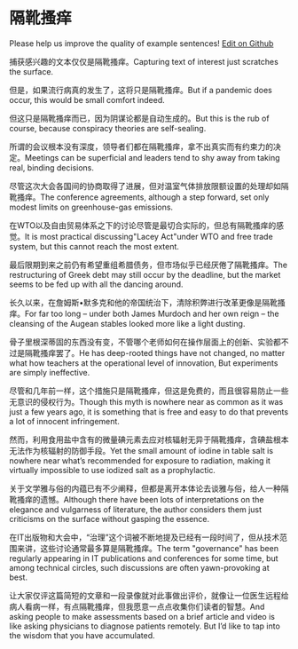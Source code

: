 # 隔靴搔痒

Please help us improve the quality of example sentences! [Edit on Github](https://github.com/jiyushe/jiyu-example-sentence-source/blob/main/chinese/gexuesaoyang.md)

<p><span class="chinese">捕获感兴趣的文本仅仅是隔靴搔痒。</span><span class="english">Capturing text of interest just scratches the surface.</span></p>

<p><span class="chinese">但是，如果流行病真的发生了，这将只是隔靴搔痒。</span><span class="english">But if a pandemic does occur, this would be small comfort indeed.</span></p>

<p><span class="chinese">但这只是隔靴搔痒而已，因为阴谋论都是自动生成的。</span><span class="english">But this is the rub of course, because conspiracy theories are self-sealing.</span></p>

<p><span class="chinese">所谓的会议根本没有深度，领导者们都在隔靴搔痒，拿不出真实而有约束力的决定。</span><span class="english">Meetings can be superficial and leaders tend to shy away from taking real, binding decisions.</span></p>

<p><span class="chinese">尽管这次大会各国间的协商取得了进展，但对温室气体排放限额设置的处理却如隔靴搔痒。</span><span class="english">The conference agreements, although a step forward, set only modest limits on greenhouse-gas emissions.</span></p>

<p><span class="chinese">在WTO以及自由贸易体系之下的讨论尽管是最切合实际的，但总有隔靴搔痒的感觉。</span><span class="english">It is most practical discussing"Lacey Act"under WTO and free trade system, but this cannot reach the most extent.</span></p>

<p><span class="chinese">最后限期到来之前仍有希望重组希腊债务，但市场似乎已经厌倦了隔靴搔痒。</span><span class="english">The restructuring of Greek debt may still occur by the deadline, but the market seems to be fed up with all the dancing around.</span></p>

<p><span class="chinese">长久以来，在詹姆斯•默多克和他的帝国统治下，清除积弊进行改革更像是隔靴搔痒。</span><span class="english">For far too long – under both James Murdoch and her own reign – the cleansing of the Augean stables looked more like a light dusting.</span></p>

<p><span class="chinese">骨子里根深蒂固的东西没有变，不管哪个老师如何在操作层面上的创新、实验都不过是隔靴搔痒罢了。</span><span class="english">He has deep-rooted things have not changed, no matter what how teachers at the operational level of innovation, But experiments are simply ineffective.</span></p>

<p><span class="chinese">尽管和几年前一样，这个措施只是隔靴搔痒，但这是免费的，而且很容易防止一些无意识的侵权行为。</span><span class="english">Though this myth is nowhere near as common as it was just a few years ago, it is something that is free and easy to do that prevents a lot of innocent infringement.</span></p>

<p><span class="chinese">然而，利用食用盐中含有的微量碘元素去应对核辐射无异于隔靴搔痒，含碘盐根本无法作为核辐射的防御手段。</span><span class="english">Yet the small amount of iodine in table salt is nowhere near what’s recommended for exposure to radiation, making it virtually impossible to use iodized salt as a prophylactic.</span></p>

<p><span class="chinese">关于文学雅与俗的内蕴已有不少阐释，但都是离开本体论去谈雅与俗，给人一种隔靴搔痒的遗憾。</span><span class="english">Although there have been lots of interpretations on the elegance and vulgarness of literature, the author considers them just criticisms on the surface without gasping the essence.</span></p>

<p><span class="chinese">在IT出版物和大会中，“治理”这个词被不断地提及已经有一段时间了，但从技术范围来讲，这些讨论通常最多算是隔靴搔痒。</span><span class="english">The term "governance" has been regularly appearing in IT publications and conferences for some time, but among technical circles, such discussions are often yawn-provoking at best.</span></p>

<p><span class="chinese">让大家仅评这篇简短的文章和一段录像就对此事做出评价，就像让一位医生远程给病人看病一样，有点隔靴搔痒，但我愿意一点点收集你们读者的智慧。</span><span class="english">And asking people to make assessments based on a brief article and video is like asking physicians to diagnose patients remotely. But I’d like to tap into the wisdom that you have accumulated.</span></p>

